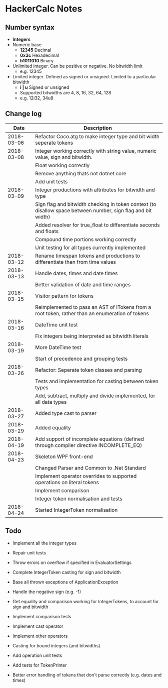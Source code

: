 HackerCalc Notes
================

Number syntax
-------------

* **Integers**  
 * Numeric base
   * **12345**          Decimal
   * **0x3c**           Hexadecimal
   * **b1011010**       Binary
 * Unlimited integer. Can be positive or negative. No bitwidth limit
   * e.g. 12345
 * Limited integer. Defined as signed or unsigned. Limited to a particular bitwidth
   * **i | u**          Signed or unsigned
   * Supported bitwidths are 4, 8, 16, 32, 64, 128
   * e.g. 12i32, 34u8



Change log
----------

| Date          | Description                                                                                                  |
|---------------|--------------------------------------------------------------------------------------------------------------|
| 2018-03-06    | Refactor Coco.atg to make integer type and bit width seperate tokens                                         |
| 2018-03-08    | Integer working correctly with string value, numeric value, sign and bitwidth.                               |
|               | Float working correctly                                                                                      |
|               | Remove anything thats not dotnet core                                                                        |
|               | Add unit tests                                                                                               |
| 2018-03-09    | Integer productions with attributes for bitwidth and type                                                    |
|               | Sign flag and bitwidth checking in token context (to disallow space between number, sign flag and bit width) |
|               | Added resolver for true_float to differentiate seconds and floats                                            |
|               | Compound time portions working correctly                                                                     |
|               | Unit testing for all types currently implemented                                                             |
| 2018-03-12    | Rename timespan tokens and productions to differentiate then from time values                                |
| 2018-03-13    | Handle dates, times and date times                                                                           |
|               | Better validation of date and time ranges                                                                    |
| 2018-03-15    | Visitor pattern for tokens                                                                                   |
|               | Reimplemented to pass an AST of ITokens from a root token, rather than an enumeration of tokens              |
| 2018-03-16    | DateTime unit test                                                                                           |
|               | Fix integers being interpreted as bitwidth literals                                                          |
| 2018-03-19    | More DateTime test                                                                                           |
|               | Start of precedence and grouping tests                                                                       |
| 2018-03-26    | Refactor: Seperate token classes and parsing                                                                 |
|               | Tests and implementation for casting between token types                                                     |
|               | Add, subtract, multiply and divide implemented, for all data types                                           |
| 2018-03-27    | Added type cast to parser                                                                                    |
| 2018-03-29    | Added equality                                                                                               |
| 2018-04-19    | Add support of incomplete equations (defined through compiler directive INCOMPLETE_EQ)                       |
| 2018-04-23    | Skeleton WPF front-end                                                                                       |
|               | Changed Parser and Common to .Net Standard                                                                   |
|               | Implement operator overrides to supported operations on literal tokens                                       |
|               | Implement comparison                                                                                         |
|               | Integer token normalisation and tests                                                                        |
| 2018-04-24    | Started IntegerToken normalisation                                                                           |

Todo
----

* Implement all the integer types
* Repair unit tests


* Throw errors on overflow if specified in EvaluatorSettings
* Complete IntegerToken casting for sign and bitwidth
* Base all thrown exceptions of ApplicationException
* Handle the negative sign (e.g. -1)
* Get equality and comparison working for IntegerTokens, to account for sign and bitwidth
* Implement comparison tests
* Implement cast operator
* Implement other operators
* Casting for bound integers (and bitwidths)
* Add operation unit tests
* Add tests for TokenPrinter
* Better error handling of tokens that don't parse correctly (e.g. dates and times)
